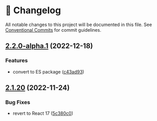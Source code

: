 <!-- markdownlint-disable --><!-- textlint-disable -->

# 📓 Changelog

All notable changes to this project will be documented in this file. See
[Conventional Commits](https://conventionalcommits.org) for commit guidelines.

## [2.2.0-alpha.1](https://github.com/sanity-io/color/compare/v2.1.20...v2.2.0-alpha.1) (2022-12-18)

### Features

- convert to ES package ([c43ad93](https://github.com/sanity-io/color/commit/c43ad9340ee729f7f8902b60fe0bd6787dd252fa))

## [2.1.20](https://github.com/sanity-io/color/compare/v2.1.19...v2.1.20) (2022-11-24)

### Bug Fixes

- revert to React 17 ([5c380c0](https://github.com/sanity-io/color/commit/5c380c01933e8a23b315c81a0d3e1f4cfaad8550))
